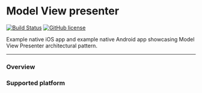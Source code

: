 # Model View presenter

[![Build Status](https://travis-ci.org/chicio/Model-View-Presenter.svg?branch=master)](https://travis-ci.org/chicio/Model-View-Presenter)
[![GitHub license](https://img.shields.io/badge/license-MIT-blue.svg)](https://github.com/chicio/Model-View-Presenter/blob/master/LICENSE.md)

Example native iOS app and example native Android app showcasing Model View Presenter architectural pattern.

***

### Overview

### Supported platform
